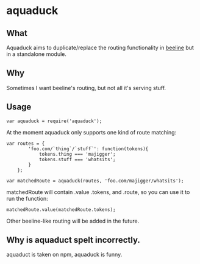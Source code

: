 # aquaduck

## What

Aquaduck aims to duplicate/replace the routing functionality in [beeline](https://github.com/xavi-/beeline) but in a standalone module.

## Why

Sometimes I want beeline's routing, but not all it's serving stuff.

## Usage

    var aquaduck = require('aquaduck');

At the moment aquaduck only supports one kind of route matching:

    var routes = {
            'foo.com/`thing`/`stuff`': function(tokens){
                tokens.thing === 'majigger';
                tokens.stuff === 'whatsits';
            }
        };

    var matchedRoute = aquaduck(routes, 'foo.com/majigger/whatsits');

matchedRoute will contain .value .tokens, and .route, so you can use it to run the function:

    matchedRoute.value(matchedRoute.tokens);

Other beeline-like routing will be added in the future.


## Why is aquaduct spelt incorrectly.

aquaduct is taken on npm, aquaduck is funny.